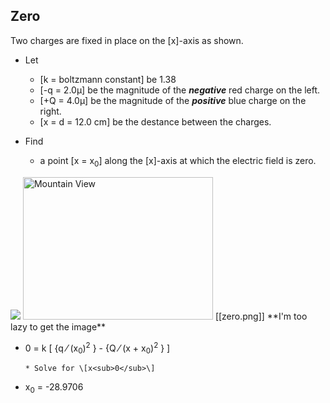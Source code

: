 ## Zero
Two charges are fixed in place on the \[x\]-axis as shown. 

* Let 
  * \[k = boltzmann constant] be 1.38
  * \[-q = 2.0&mu;\] be the magnitude of the ***negative*** red charge on the left.
  * \[+Q = 4.0&mu;\] be the magnitude of the ***positive*** blue charge on the right.
  * \[x = d = 12.0 cm\] be the destance between the charges.

* Find
  * a point \[x = x<sub>0</sub>\] along the \[x\]-axis at which the electric field is zero.

<img src="https://www.flipitphysics.com/Content/smartPhysics/Media/Images/EM/IE/zero/pic.gif">  
<img src="pic_mountain.jpg" alt="Mountain View" style="width:304px;height:228px;">  
[[zero.png]] **I'm too lazy to get the image**

* 0 = k \[ {q &frasl; (x<sub>0</sub>)<sup>2</sup> } - {Q &frasl; (x + x<sub>0</sub>)<sup>2</sup> } \]

      * Solve for \[x<sub>0</sub>\]
* x<sub>0</sub> = -28.9706
